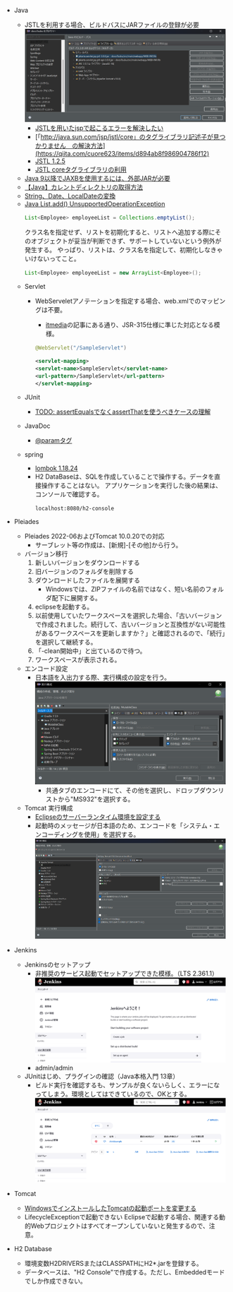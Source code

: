 *   Java
    -   JSTLを利用する場合、ビルドバスにJARファイルの登録が必要
        ![ビルドパスへの登録](../images/eclipse/jstl_taglib.png)
        -   [JSTLを用いたjspで起こるエラーを解決したい](https://teratail.com/questions/350891)
        -   [「http://java.sun.com/jsp/jstl/core」のタグライブラリ記述子が見つかりません　の解決方法](https://qiita.com/cuore623/items/d894ab8f986904786f12)
        -   [JSTL 1.2.5](https://mvnrepository.com/artifact/org.glassfish.web/javax.servlet.jsp.jstl/1.2.5)
        -   [JSTL coreタグライブラリの利用](https://qiita.com/sculptcat/items/53d1a3a2d3b973354085)
    -   [Java 9以降でJAXBを使用するには、外部JARが必要](https://github.com/acroquest/javabook-support/issues/49)
    -   [【Java】カレントディレクトリの取得方法](https://qiita.com/mushroominger/items/89e60847879b7e9a3ad0)
    -   [String、Date、LocalDateの変換](https://qiita.com/hryshtk/items/43991beaabbb9d587360)
    -   [Java List.add() UnsupportedOperationException](https://stackoverflow.com/questions/5755477/java-list-add-unsupportedoperationexception)<BR />
        ```java
        List<Employee> employeeList = Collections.emptyList();
        ```
        クラス名を指定せず、リストを初期化すると、リストへ追加する際にそのオブジェクトが妥当が判断できず、サポートしていないという例外が発生する。
        やっぱり、リストは、クラス名を指定して、初期化しなきゃいけないってこと。
        ```java
        List<Employee> employeeList = new ArrayList<Employee>();
        ```
    *   Servlet
        -   WebServeletアノテーションを指定する場合、web.xmlでのマッピングは不要。
            -   [itmedia](https://atmarkit.itmedia.co.jp/ait/articles/1104/12/news134.html)の記事にある通り、JSR-315仕様に準じた対応となる模様。

            ```java
            @WebServlet("/SampleServlet")
            ```

            ```xml
            <servlet-mapping>
            <servlet-name>SampleServlet</servlet-name>
            <url-pattern>/SampleServlet</url-pattern>
            </servlet-mapping>
            ```
    *   JUnit
        -   [TODO: assertEqualsでなくassertThatを使うべきケースの理解](https://torazuka.hatenablog.com/entry/20111003/junit)

    *   JavaDoc
        -   [@paramタグ](https://www.javadrive.jp/javadoc/tag/index7.html)

    *   spring
        -   [lombok 1.18.24](https://projectlombok.org/)
        -   H2 DataBaseは、SQLを作成していることで操作する。データを直接操作することはない。
            アプリケーションを実行した後の結果は、コンソールで確認する。
            ```
            localhost:8080/h2-console
            ```

*   Pleiades
    *   Pleiades 2022-06およびTomcat 10.0.20での対応
        -   サーブレット等の作成は、[新規]-[その他]から行う。
    *   バージョン移行
        1.  新しいバージョンをダウンロードする
        1.  旧バージョンのフォルダを削除する
        1.  ダウンロードしたファイルを展開する
            *   Windowsでは、ZIPファイルの名前ではなく、短い名前のフォルダ配下に展開する。
        1.  eclipseを起動する。
        1.  以前使用していたワークスペースを選択した場合、「古いバージョンで作成されました。続行して、古いバージョンと互換性がない可能性があるワークスペースを更新しますか？」と確認されるので、「続行」を選択して継続する。
        1.  「-clean開始中」と出ているので待つ。
        1.  ワークスペースが表示される。
    *   エンコード設定
        -   日本語を入出力する際、実行構成の設定を行う。
            ![実行構成](../images/eclipse/eclipse_encode.png)
            -   共通タブのエンコードにて、その他を選択し、ドロップダウンリストから"MS932"を選択する。
    *   Tomcat 実行構成
        -   [Eclipseのサーバーランタイム環境を設定する](https://java-reference.com/java_env_eclipsetomcat.html)
        -   起動時のメッセージが日本語のため、エンコードを「システム・エンコーディングを使用」を選択する。
            ![実行構成](../images/eclipse/tomcat_configuration.png)

*   Jenkins
    -   Jenkinsのセットアップ
        -   非推奨のサービス起動でセットアップできた模様。（LTS 2.361.1）
            ![ダッシュボード](../images/jenkins/Jenkins_Dashboard.png)
        -   admin/admin
    -   JUnitはじめ、プラグインの確認（Java本格入門 13章）
        -   ビルド実行を確認するも、サンプルが良くないらしく、エラーになってしまう。環境としてはできているので、OKとする。
            ![ビルド実行](../images/jenkins/Jenkins_Build.png)

*   Tomcat
    -   [WindowsでインストールしたTomcatの起動ポートを変更する](https://mr-star.hatenablog.com/entry/tomcat/005)
    -   LifecycleExceptionで起動できない
        Eclipseで起動する場合、関連する動的Webプロジェクトはすべてオープンしていないと発生するので、注意。

*   H2 Database
    -   環境変数H2DRIVERSまたはCLASSPATHにH2*.jarを登録する。
    -   データベースは、"H2 Console"で作成する。ただし、Embeddedモードでしか作成できない。
